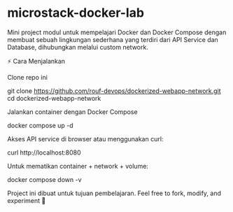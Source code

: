 # microstack-docker-lab
Mini project modul untuk mempelajari Docker dan Docker Compose dengan membuat sebuah lingkungan sederhana yang terdiri dari API Service dan Database, dihubungkan melalui custom network.

⚡ Cara Menjalankan

Clone repo ini

git clone https://github.com/rouf-devops/dockerized-webapp-network.git
cd dockerized-webapp-network


Jalankan container dengan Docker Compose

docker compose up -d


Akses API service di browser atau menggunakan curl:

curl http://localhost:8080


Untuk mematikan container + network + volume:

docker compose down -v

Project ini dibuat untuk tujuan pembelajaran. Feel free to fork, modify, and experiment 🚀
